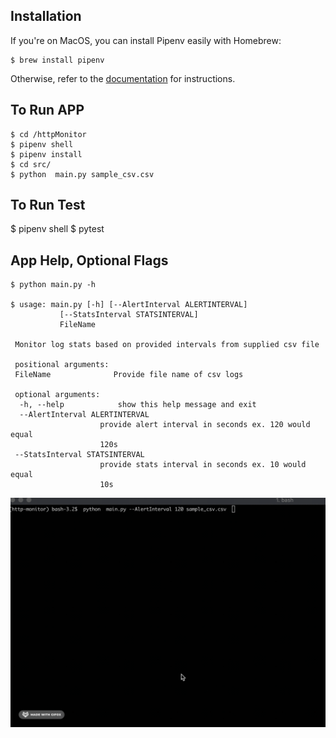 Installation
------------

If you\'re on MacOS, you can install Pipenv easily with Homebrew:

    $ brew install pipenv


Otherwise, refer to the [documentation](https://docs.pipenv.org/install/) for instructions.


To Run APP
----------

    $ cd /httpMonitor
    $ pipenv shell
    $ pipenv install
    $ cd src/
    $ python  main.py sample_csv.csv 
 To Run Test
 -------------
   $ pipenv shell
   $ pytest 
   

App Help, Optional Flags
-------------------

    $ python main.py -h
    
    $ usage: main.py [-h] [--AlertInterval ALERTINTERVAL]
               [--StatsInterval STATSINTERVAL]
               FileName

     Monitor log stats based on provided intervals from supplied csv file

     positional arguments:
     FileName              Provide file name of csv logs

     optional arguments:
      -h, --help            show this help message and exit
      --AlertInterval ALERTINTERVAL
                        provide alert interval in seconds ex. 120 would equal
                        120s
     --StatsInterval STATSINTERVAL
                        provide stats interval in seconds ex. 10 would equal
                        10s

 ![Demo](demo/demo.gif)
  
  
   

